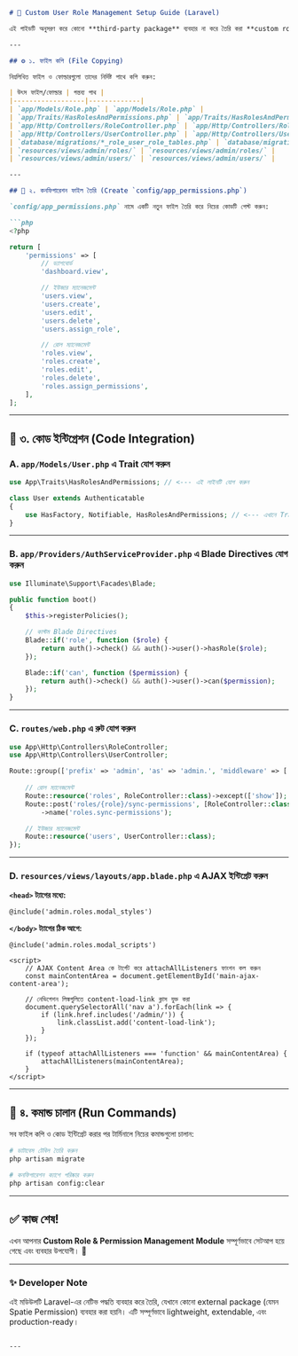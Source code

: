 

````markdown
# 🧩 Custom User Role Management Setup Guide (Laravel)

এই গাইডটি অনুসরণ করে কোনো **third-party package** ব্যবহার না করে তৈরি করা **custom role এবং permission management module** আপনার Laravel প্রজেক্টে ইন্টিগ্রেট করুন।

---

## ⚙️ ১. ফাইল কপি (File Copying)

নিম্নলিখিত ফাইল ও ফোল্ডারগুলো তাদের নির্দিষ্ট পাথে কপি করুন:

| উৎস ফাইল/ফোল্ডার | গন্তব্য পাথ |
|------------------|-------------|
| `app/Models/Role.php` | `app/Models/Role.php` |
| `app/Traits/HasRolesAndPermissions.php` | `app/Traits/HasRolesAndPermissions.php` |
| `app/Http/Controllers/RoleController.php` | `app/Http/Controllers/RoleController.php` |
| `app/Http/Controllers/UserController.php` | `app/Http/Controllers/UserController.php` |
| `database/migrations/*_role_user_role_tables.php` | `database/migrations/` |
| `resources/views/admin/roles/` | `resources/views/admin/roles/` |
| `resources/views/admin/users/` | `resources/views/admin/users/` |

---

## 🧾 ২. কনফিগারেশন ফাইল তৈরি (Create `config/app_permissions.php`)

`config/app_permissions.php` নামে একটি নতুন ফাইল তৈরি করে নিচের কোডটি পেস্ট করুন:

```php
<?php

return [
    'permissions' => [
        // ড্যাশবোর্ড
        'dashboard.view',

        // ইউজার ম্যানেজমেন্ট
        'users.view',
        'users.create',
        'users.edit',
        'users.delete',
        'users.assign_role',

        // রোল ম্যানেজমেন্ট
        'roles.view',
        'roles.create',
        'roles.edit',
        'roles.delete',
        'roles.assign_permissions',
    ],
];
````

---

## 🧠 ৩. কোড ইন্টিগ্রেশন (Code Integration)

### A. `app/Models/User.php` এ Trait যোগ করুন

```php
use App\Traits\HasRolesAndPermissions; // <--- এই লাইনটি যোগ করুন

class User extends Authenticatable
{
    use HasFactory, Notifiable, HasRolesAndPermissions; // <--- এখানে Trait যোগ করুন
}
```

---

### B. `app/Providers/AuthServiceProvider.php` এ Blade Directives যোগ করুন

```php
use Illuminate\Support\Facades\Blade;

public function boot()
{
    $this->registerPolicies();

    // কাস্টম Blade Directives
    Blade::if('role', function ($role) {
        return auth()->check() && auth()->user()->hasRole($role);
    });

    Blade::if('can', function ($permission) {
        return auth()->check() && auth()->user()->can($permission);
    });
}
```

---

### C. `routes/web.php` এ রুট যোগ করুন

```php
use App\Http\Controllers\RoleController;
use App\Http\Controllers\UserController;

Route::group(['prefix' => 'admin', 'as' => 'admin.', 'middleware' => ['auth']], function () {
    
    // রোল ম্যানেজমেন্ট
    Route::resource('roles', RoleController::class)->except(['show']);
    Route::post('roles/{role}/sync-permissions', [RoleController::class, 'syncPermissions'])
        ->name('roles.sync-permissions');

    // ইউজার ম্যানেজমেন্ট
    Route::resource('users', UserController::class);
});
```

---

### D. `resources/views/layouts/app.blade.php` এ AJAX ইন্টিগ্রেট করুন

**`<head>` ট্যাগের মধ্যে:**

```blade
@include('admin.roles.modal_styles')
```

**`</body>` ট্যাগের ঠিক আগে:**

```blade
@include('admin.roles.modal_scripts')

<script>
    // AJAX Content Area কে টার্গেট করে attachAllListeners ফাংশন কল করুন
    const mainContentArea = document.getElementById('main-ajax-content-area');
    
    // নেভিগেশন লিঙ্কগুলিতে content-load-link ক্লাস যুক্ত করা
    document.querySelectorAll('nav a').forEach(link => {
        if (link.href.includes('/admin/')) { 
            link.classList.add('content-load-link');
        }
    });
    
    if (typeof attachAllListeners === 'function' && mainContentArea) {
        attachAllListeners(mainContentArea);
    }
</script>
```

---

## 🧩 ৪. কমান্ড চালান (Run Commands)

সব ফাইল কপি ও কোড ইন্টিগ্রেট করার পর টার্মিনালে নিচের কমান্ডগুলো চালান:

```bash
# ডাটাবেস টেবিল তৈরি করুন
php artisan migrate

# কনফিগারেশন ক্যাশে পরিষ্কার করুন
php artisan config:clear
```

---

## ✅ কাজ শেষ!

এখন আপনার **Custom Role & Permission Management Module** সম্পূর্ণভাবে সেটআপ হয়ে গেছে এবং ব্যবহার উপযোগী। 🎉

---


### ✨ Developer Note

এই মডিউলটি Laravel-এর নেটিভ পদ্ধতি ব্যবহার করে তৈরি, যেখানে কোনো external package (যেমন Spatie Permission) ব্যবহার করা হয়নি।
এটি সম্পূর্ণভাবে lightweight, extendable, এবং production-ready।

```

---